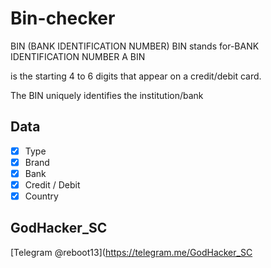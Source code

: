 # Bin-checker
BIN (BANK IDENTIFICATION NUMBER)
BIN stands for-BANK IDENTIFICATION NUMBER A BIN

is the starting 4 to 6 digits that appear on a credit/debit card. 

The BIN  uniquely identifies the institution/bank 

## Data
- [x] Type
- [x] Brand
- [x] Bank
- [x] Credit / Debit
- [x] Country

## GodHacker_SC

[Telegram @reboot13](https://telegram.me/GodHacker_SC

